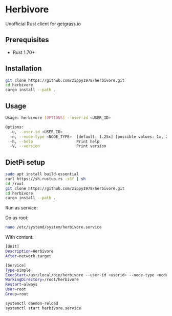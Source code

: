 # Herbivore

Unofficial Rust client for getgrass.io

## Prerequisites

- Rust 1.70+

## Installation

```bash
git clone https://github.com/zippy1978/herbivore.git
cd herbivore
cargo install --path .
```

## Usage

```bash
Usage: herbivore [OPTIONS] --user-id <USER_ID>

Options:
  -u, --user-id <USER_ID>      
  -n, --node-type <NODE_TYPE>  [default: 1.25x] [possible values: 1x, 2x, 1.25x]
  -h, --help                   Print help
  -V, --version                Print version
```

## DietPi setup

```bash
sudo apt install build-essential
curl https://sh.rustup.rs -sSf | sh
cd /root
git clone https://github.com/zippy1978/herbivore.git
cd herbivore
cargo install --path .
```

Run as service:

Do as root:

```bash
nano /etc/systemd/system/herbivore.service
```

With content:

```bash
[Unit]
Description=Herbivore
After=network.target

[Service]
Type=simple
ExecStart=/usr/local/bin/herbivore --user-id <userid> --node-type <nodetype>
WorkingDirectory=/root/herbivore
Restart=always
User=root
Group=root
```

```bash
systemctl daemon-reload
systemctl start herbivore.service
```
